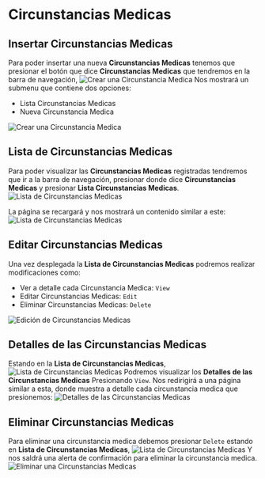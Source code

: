 # Circunstancias Medicas #

## Insertar Circunstancias Medicas ##
Para poder insertar una nueva **Circunstancias Medicas** tenemos que presionar el botón que dice
**Circunstancias Medicas** que tendremos en la barra de navegación, ![ Crear una Circunstancia Medica ](1.png)
Nos mostrará un submenu que contiene dos opciones:

  * Lista Circunstancias Medicas
  * Nueva Circunstancia Medica

  ![ Crear una Circunstancia Medica ](Agregar-Circunstancia.png)

## Lista de Circunstancias Medicas ##
Para poder visualizar las **Circunstancias Medicas** registradas tendremos que
ir a la barra de navegación, presionar donde dice **Circunstancias Medicas** y presionar
**Lista Circunstancias Medicas**. ![ Lista de Circunstancias Medicas ](ver-Circunstancias.png)

La página se recargará y nos mostrará un contenido similar a este:
![ Lista de Circunstancias Medicas ](Crud-Circunstancias.png)

## Editar Circunstancias Medicas ##

Una vez desplegada la **Lista de Circunstancias Medicas** podremos realizar modificaciones
como:

  * Ver a detalle cada Circunstancia Medica: `View`
  * Editar Circunstancias Medicas: `Edit`
  * Eliminar Circunstancias Medicas: `Delete`

![ Edición de Circunstancias Medicas ](Crud-Circunstancias.png)

## Detalles de las Circunstancias Medicas ##

Estando en la **Lista de Circunstancias Medicas**, ![ Lista de Circunstancias Medicas ](Crud-Circunstancias.png)
Podremos visualizar los **Detalles de las Circunstancias Medicas** Presionando `View`.
Nos redirigirá a una página similar a esta, donde muestra a detalle cada circunstancia medica que presionemos:
![ Detalles de las Circunstancias Medicas ](View-Circunstancia.png)

## Eliminar Circunstancias Medicas ##

Para eliminar una circunstancia medica debemos presionar `Delete` estando en **Lista de Circunstancias Medicas**,
![ Lista de Circunstancias Medicas ](Crud-Circunstancias.png) Y nos saldrá una alerta de confirmación
para eliminar la circunstancia medica. ![ Eliminar una Circunstancias Medicas ](Eliminar-Circunstancia.png)
